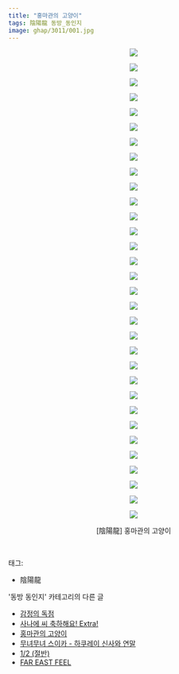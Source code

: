 ```yaml
---
title: "홍마관의 고양이"
tags: 陰陽龍 동방_동인지
image: ghap/3011/001.jpg
---
```

<div class="article">
<p style="text-align: center; clear: none; float: none;"><img src="{{ site.nasurl }}/ghap/3011/001.jpg"/></p>
<p style="text-align: center; clear: none; float: none;"><img src="{{ site.nasurl }}/ghap/3011/002.jpg"/></p>
<p style="text-align: center; clear: none; float: none;"><img src="{{ site.nasurl }}/ghap/3011/003.jpg"/></p>
<p style="text-align: center; clear: none; float: none;"><img src="{{ site.nasurl }}/ghap/3011/004.jpg"/></p>
<p style="text-align: center; clear: none; float: none;"><img src="{{ site.nasurl }}/ghap/3011/005.jpg"/></p>
<p style="text-align: center; clear: none; float: none;"><img src="{{ site.nasurl }}/ghap/3011/006.jpg"/></p>
<p style="text-align: center; clear: none; float: none;"><img src="{{ site.nasurl }}/ghap/3011/007.jpg"/></p>
<p style="text-align: center; clear: none; float: none;"><img src="{{ site.nasurl }}/ghap/3011/008.jpg"/></p>
<p style="text-align: center; clear: none; float: none;"><img src="{{ site.nasurl }}/ghap/3011/009.jpg"/></p>
<p style="text-align: center; clear: none; float: none;"><img src="{{ site.nasurl }}/ghap/3011/010.jpg"/></p>
<p style="text-align: center; clear: none; float: none;"><img src="{{ site.nasurl }}/ghap/3011/011.jpg"/></p>
<p style="text-align: center; clear: none; float: none;"><img src="{{ site.nasurl }}/ghap/3011/012.jpg"/></p>
<p style="text-align: center; clear: none; float: none;"><img src="{{ site.nasurl }}/ghap/3011/013.jpg"/></p>
<p style="text-align: center; clear: none; float: none;"><img src="{{ site.nasurl }}/ghap/3011/014.jpg"/></p>
<p style="text-align: center; clear: none; float: none;"><img src="{{ site.nasurl }}/ghap/3011/015.jpg"/></p>
<p style="text-align: center; clear: none; float: none;"><img src="{{ site.nasurl }}/ghap/3011/016.jpg"/></p>
<p style="text-align: center; clear: none; float: none;"><img src="{{ site.nasurl }}/ghap/3011/017.jpg"/></p>
<p style="text-align: center; clear: none; float: none;"><img src="{{ site.nasurl }}/ghap/3011/018.jpg"/></p>
<p style="text-align: center; clear: none; float: none;"><img src="{{ site.nasurl }}/ghap/3011/019.jpg"/></p>
<p style="text-align: center; clear: none; float: none;"><img src="{{ site.nasurl }}/ghap/3011/020.jpg"/></p>
<p style="text-align: center; clear: none; float: none;"><img src="{{ site.nasurl }}/ghap/3011/021.jpg"/></p>
<p style="text-align: center; clear: none; float: none;"><img src="{{ site.nasurl }}/ghap/3011/022.jpg"/></p>
<p style="text-align: center; clear: none; float: none;"><img src="{{ site.nasurl }}/ghap/3011/023.jpg"/></p>
<p style="text-align: center; clear: none; float: none;"><img src="{{ site.nasurl }}/ghap/3011/024.jpg"/></p>
<p style="text-align: center; clear: none; float: none;"><img src="{{ site.nasurl }}/ghap/3011/025.jpg"/></p>
<p style="text-align: center; clear: none; float: none;"><img src="{{ site.nasurl }}/ghap/3011/026.jpg"/></p>
<p style="text-align: center; clear: none; float: none;"><img src="{{ site.nasurl }}/ghap/3011/027.jpg"/></p>
<p style="text-align: center; clear: none; float: none;"><img src="{{ site.nasurl }}/ghap/3011/028.jpg"/></p>
<p style="text-align: center; clear: none; float: none;"><img src="{{ site.nasurl }}/ghap/3011/029.jpg"/></p>
<p style="text-align: center; clear: none; float: none;"><img src="{{ site.nasurl }}/ghap/3011/030.jpg"/></p>
<p style="text-align: center; clear: none; float: none;"><img src="{{ site.nasurl }}/ghap/3011/031.jpg"/></p>
<p style="text-align: center; clear: none; float: none;"><img src="{{ site.nasurl }}/ghap/3011/032.jpg"/></p>
<p style="text-align: center; clear: none; float: none;">[陰陽龍] 홍마관의 고양이</p>
<p><br/></p>
</div><div class="tagTrail">
<p>태그: </p>
<ul>
<li>陰陽龍</li>
</ul>
</div><div class="another">
<p>'동방 동인지' 카테고리의 다른 글</p>
<ul>
<li><a href="/2016-12-28-ghap_3015">감정의 독점</a></li>
<li><a href="/2016-12-28-ghap_3014">사나에 씨 축하해요! Extra!</a></li>
<li><a href="/2016-12-27-ghap_3011">홍마관의 고양이</a></li>
<li><a href="/2016-12-27-ghap_3010">무녀무녀 스이카 - 하쿠레이 신사와 연말</a></li>
<li><a href="/2016-12-27-ghap_3009">1/2 (절반)</a></li>
<li><a href="/2016-12-27-ghap_3008">FAR EAST FEEL</a></li>
</ul>
</div><div class="cb_module cb_fluid">
<div class="cb_wrt cb_profile">
</div><!-- commentList close -->
</div>